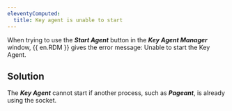 ```yaml
---
eleventyComputed:
  title: Key agent is unable to start
---
```

When trying to use the ***Start Agent*** button in the ***Key Agent Manager*** window, {{ en.RDM }} gives the error message: Unable to start the Key Agent.

## Solution

The ***Key Agent*** cannot start if another process, such as ***Pageant***, is already using the socket.
